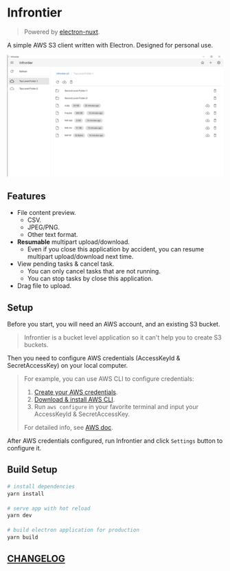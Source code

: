 # Infrontier

> Powered by [electron-nuxt](https://github.com/michalzaq12/electron-nuxt).

A simple AWS S3 client written with Electron. Designed for personal use.

![preview](img/1.png)

## Features

- File content preview.
  - CSV.
  - JPEG/PNG.
  - Other text format.
- **Resumable** multipart upload/download.
  - Even if you close this application by accident, you can resume multipart upload/download next time.
- View pending tasks & cancel task.
  - You can only cancel tasks that are not running.
  - You can stop tasks by close this application.
- Drag file to upload.

## Setup

Before you start, you will need an AWS account, and an existing S3 bucket.

> Infrontier is a bucket level application so it can't help you to create S3 buckets.

Then you need to configure AWS credentials (AccessKeyId & SecretAccessKey) on your local computer.

> For example, you can use AWS CLI to configure credentials:
>
> 1. [Create your AWS credentials](https://docs.aws.amazon.com/cli/latest/userguide/cli-configure-quickstart.html#cli-configure-quickstart-creds).
> 2. [Download & install AWS CLI](https://docs.aws.amazon.com/cli/latest/userguide/getting-started-install.html).
> 3. Run `aws configure` in your favorite terminal and input your AccessKeyId & SecretAccessKey.
>
> For detailed info, see [AWS doc](https://docs.aws.amazon.com/cli/latest/userguide/cli-chap-configure.html).

After AWS credentials configured, run Infrontier and click `Settings` button to configure it.

## Build Setup

```bash
# install dependencies
yarn install

# serve app with hot reload
yarn dev

# build electron application for production
yarn build
```

## [CHANGELOG](https://github.com/DiscreteTom/Infrontier/blob/main/CHANGELOG.md)
